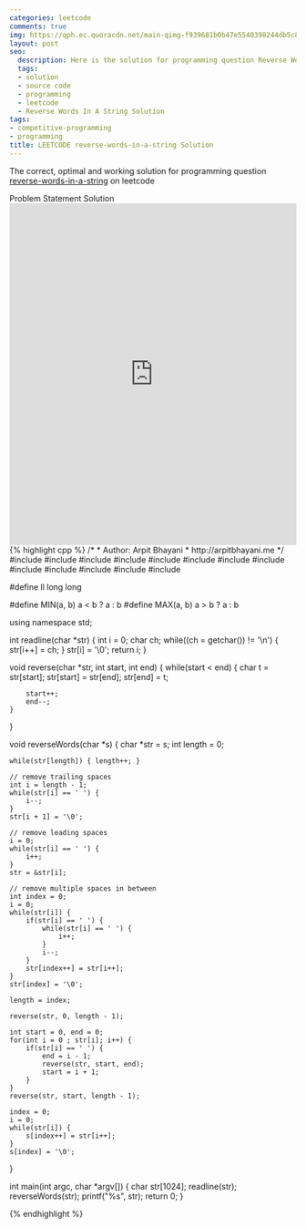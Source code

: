 ```yaml
---
categories: leetcode
comments: true
img: https://qph.ec.quoracdn.net/main-qimg-f939681b0b47e5540398244db5c8966f?convert_to_webp=true
layout: post
seo:
  description: Here is the solution for programming question Reverse Words In A String on leetcode
  tags:
  - solution
  - source code
  - programming
  - leetcode
  - Reverse Words In A String Solution
tags:
- competitive-programming
- programming
title: LEETCODE reverse-words-in-a-string Solution
---
```

The correct, optimal and working solution for programming question [reverse-words-in-a-string](https://leetcode.com/problems/reverse-words-in-a-string/) on leetcode

<div class="ui secondary pointing large menu">
  <a class="grey item" data-tab="problem-statement">
    Problem Statement
  </a>
  <a class="active item grey" data-tab="solution">
    Solution
  </a>
</div>
<div class="ui bottom attached tab" data-tab="problem-statement">
    <iframe src="https://leetcode.com/problems/reverse-words-in-a-string/" width="100%" height="600px" style="overflow: scroll; border: none;"></iframe>
</div>
<div class="ui bottom attached active tab" data-tab="solution">
{% highlight cpp %}
/*
 *  Author: Arpit Bhayani
 *  http://arpitbhayani.me
 */
#include <cmath>
#include <cstdio>
#include <cstdlib>
#include <climits>
#include <deque>
#include <iostream>
#include <list>
#include <limits>
#include <map>
#include <queue>
#include <set>
#include <stack>
#include <vector>

#define ll long long

#define MIN(a, b) a < b ? a : b
#define MAX(a, b) a > b ? a : b

using namespace std;

int readline(char *str) {
    int i = 0;
    char ch;
    while((ch = getchar()) != '\n') {
        str[i++] = ch;
    }
    str[i] = '\0';
    return i;
}

void reverse(char *str, int start, int end) {
    while(start < end) {
        char t = str[start];
        str[start] = str[end];
        str[end] = t;

        start++;
        end--;
    }
}

void reverseWords(char *s) {
    char *str = s;
    int length = 0;

    while(str[length]) { length++; }

    // remove trailing spaces
    int i = length - 1;
    while(str[i] == ' ') {
        i--;
    }
    str[i + 1] = '\0';

    // remove leading spaces
    i = 0;
    while(str[i] == ' ') {
        i++;
    }
    str = &str[i];

    // remove multiple spaces in between
    int index = 0;
    i = 0;
    while(str[i]) {
        if(str[i] == ' ') {
            while(str[i] == ' ') {
                i++;
            }
            i--;
        }
        str[index++] = str[i++];
    }
    str[index] = '\0';

    length = index;

    reverse(str, 0, length - 1);

    int start = 0, end = 0;
    for(int i = 0 ; str[i]; i++) {
        if(str[i] == ' ') {
            end = i - 1;
            reverse(str, start, end);
            start = i + 1;
        }
    }
    reverse(str, start, length - 1);

    index = 0;
    i = 0;
    while(str[i]) {
        s[index++] = str[i++];
    }
    s[index] = '\0';
}

int main(int argc, char *argv[]) {
    char str[1024];
    readline(str);
    reverseWords(str);
    printf("%s", str);
    return 0;
}

{% endhighlight %}
</div>
